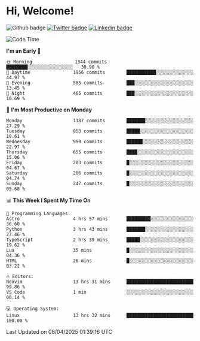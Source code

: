   # Hi, Welcome!
  ![Github badge](https://img.shields.io/github/followers/kraken-afk.svg?style=social&label=Follow&maxAge=2592000)
  [![Twitter badge](https://img.shields.io/badge/-Twitter-00acee?style=flat-square&logo=Twitter&logoColor=white)](https://twitter.com/trshppl)
  [![Linkedin badge](https://img.shields.io/badge/LinkedIn-0077B5?style=flat-square&logo=linkedin&logoColor=white)](https://www.linkedin.com/in/noveanrer)
<!--START_SECTION:waka-->
![Code Time](http://img.shields.io/badge/Code%20Time-850%20hrs%2021%20mins-blue)

**I'm an Early 🐤** 

```text
🌞 Morning                1344 commits        ████████░░░░░░░░░░░░░░░░░   30.90 % 
🌆 Daytime                1956 commits        ███████████░░░░░░░░░░░░░░   44.97 % 
🌃 Evening                585 commits         ███░░░░░░░░░░░░░░░░░░░░░░   13.45 % 
🌙 Night                  465 commits         ███░░░░░░░░░░░░░░░░░░░░░░   10.69 % 
```
📅 **I'm Most Productive on Monday** 

```text
Monday                   1187 commits        ███████░░░░░░░░░░░░░░░░░░   27.29 % 
Tuesday                  853 commits         █████░░░░░░░░░░░░░░░░░░░░   19.61 % 
Wednesday                999 commits         ██████░░░░░░░░░░░░░░░░░░░   22.97 % 
Thursday                 655 commits         ████░░░░░░░░░░░░░░░░░░░░░   15.06 % 
Friday                   203 commits         █░░░░░░░░░░░░░░░░░░░░░░░░   04.67 % 
Saturday                 206 commits         █░░░░░░░░░░░░░░░░░░░░░░░░   04.74 % 
Sunday                   247 commits         █░░░░░░░░░░░░░░░░░░░░░░░░   05.68 % 
```


📊 **This Week I Spent My Time On** 

```text
💬 Programming Languages: 
Astro                    4 hrs 57 mins       █████████░░░░░░░░░░░░░░░░   36.60 % 
Python                   3 hrs 43 mins       ███████░░░░░░░░░░░░░░░░░░   27.46 % 
TypeScript               2 hrs 39 mins       █████░░░░░░░░░░░░░░░░░░░░   19.62 % 
Lua                      35 mins             █░░░░░░░░░░░░░░░░░░░░░░░░   04.36 % 
HTML                     26 mins             █░░░░░░░░░░░░░░░░░░░░░░░░   03.22 % 

🔥 Editors: 
Neovim                   13 hrs 31 mins      █████████████████████████   99.86 % 
VS Code                  1 min               ░░░░░░░░░░░░░░░░░░░░░░░░░   00.14 % 

💻 Operating System: 
Linux                    13 hrs 32 mins      █████████████████████████   100.00 % 
```


 Last Updated on 08/04/2025 01:39:16 UTC
<!--END_SECTION:waka-->
